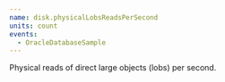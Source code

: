 ```yaml
---
name: disk.physicalLobsReadsPerSecond
units: count
events:
  - OracleDatabaseSample
---
```


Physical reads of direct large objects (lobs) per second.